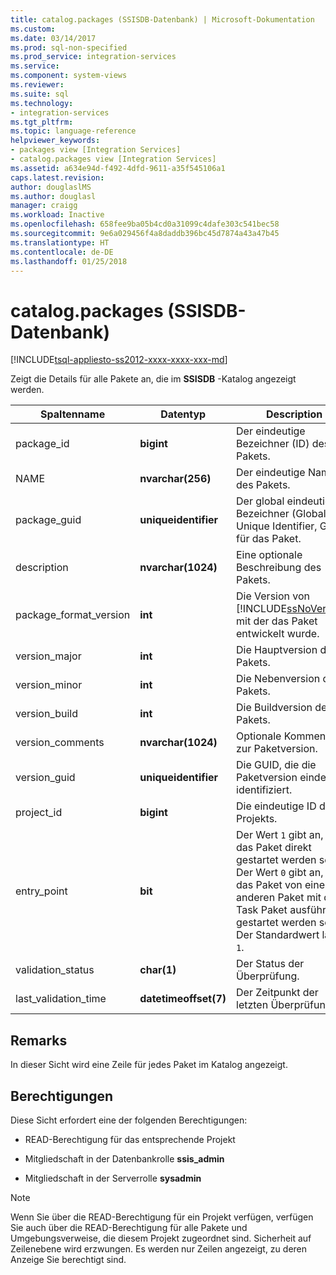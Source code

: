 ```yaml
---
title: catalog.packages (SSISDB-Datenbank) | Microsoft-Dokumentation
ms.custom: 
ms.date: 03/14/2017
ms.prod: sql-non-specified
ms.prod_service: integration-services
ms.service: 
ms.component: system-views
ms.reviewer: 
ms.suite: sql
ms.technology:
- integration-services
ms.tgt_pltfrm: 
ms.topic: language-reference
helpviewer_keywords:
- packages view [Integration Services]
- catalog.packages view [Integration Services]
ms.assetid: a634e94d-f492-4dfd-9611-a35f545106a1
caps.latest.revision: 
author: douglaslMS
ms.author: douglasl
manager: craigg
ms.workload: Inactive
ms.openlocfilehash: 658fee9ba05b4cd0a31099c4dafe303c541bec58
ms.sourcegitcommit: 9e6a029456f4a8daddb396bc45d7874a43a47b45
ms.translationtype: HT
ms.contentlocale: de-DE
ms.lasthandoff: 01/25/2018
---
```

# <a name="catalogpackages-ssisdb-database"></a>catalog.packages (SSISDB-Datenbank)
[!INCLUDE[tsql-appliesto-ss2012-xxxx-xxxx-xxx-md](../../includes/tsql-appliesto-ss2012-xxxx-xxxx-xxx-md.md)]

  Zeigt die Details für alle Pakete an, die im **SSISDB** -Katalog angezeigt werden.  
  
|Spaltenname|Datentyp|Description|  
|-----------------|---------------|-----------------|  
|package_id|**bigint**|Der eindeutige Bezeichner (ID) des Pakets.|  
|NAME|**nvarchar(256)**|Der eindeutige Name des Pakets.|  
|package_guid|**uniqueidentifier**|Der global eindeutige Bezeichner (Globally Unique Identifier, GUID) für das Paket.|  
|description|**nvarchar(1024)**|Eine optionale Beschreibung des Pakets.|  
|package_format_version|**int**|Die Version von [!INCLUDE[ssNoVersion](../../includes/ssnoversion-md.md)], mit der das Paket entwickelt wurde.|  
|version_major|**int**|Die Hauptversion des Pakets.|  
|version_minor|**int**|Die Nebenversion des Pakets.|  
|version_build|**int**|Die Buildversion des Pakets.|  
|version_comments|**nvarchar(1024)**|Optionale Kommentare zur Paketversion.|  
|version_guid|**uniqueidentifier**|Die GUID, die die Paketversion eindeutig identifiziert.|  
|project_id|**bigint**|Die eindeutige ID des Projekts.|  
|entry_point|**bit**|Der Wert `1` gibt an, dass das Paket direkt gestartet werden soll. Der Wert `0` gibt an, dass das Paket von einem anderen Paket mit dem Task Paket ausführen gestartet werden soll. Der Standardwert lautet `1`.|  
|validation_status|**char(1)**|Der Status der Überprüfung.|  
|last_validation_time|**datetimeoffset(7)**|Der Zeitpunkt der letzten Überprüfung.|  
  
## <a name="remarks"></a>Remarks  
 In dieser Sicht wird eine Zeile für jedes Paket im Katalog angezeigt.  
  
## <a name="permissions"></a>Berechtigungen  
 Diese Sicht erfordert eine der folgenden Berechtigungen:  
  
-   READ-Berechtigung für das entsprechende Projekt  
  
-   Mitgliedschaft in der Datenbankrolle **ssis_admin**  
  
-   Mitgliedschaft in der Serverrolle **sysadmin**  
  
> [!NOTE]  
>  Wenn Sie über die READ-Berechtigung für ein Projekt verfügen, verfügen Sie auch über die READ-Berechtigung für alle Pakete und Umgebungsverweise, die diesem Projekt zugeordnet sind. Sicherheit auf Zeilenebene wird erzwungen. Es werden nur Zeilen angezeigt, zu deren Anzeige Sie berechtigt sind.  
  
  
